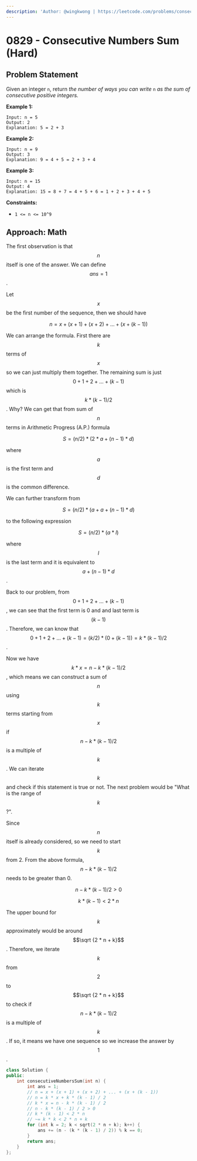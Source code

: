 ```yaml
---
description: 'Author: @wingkwong | https://leetcode.com/problems/consecutive-numbers-sum/'
---
```


# 0829 - Consecutive Numbers Sum (Hard)

## Problem Statement

Given an integer `n`, return _the number of ways you can write_ `n` _as the sum of consecutive positive integers._

**Example 1:**

```
Input: n = 5
Output: 2
Explanation: 5 = 2 + 3
```

**Example 2:**

```
Input: n = 9
Output: 3
Explanation: 9 = 4 + 5 = 2 + 3 + 4
```

**Example 3:**

```
Input: n = 15
Output: 4
Explanation: 15 = 8 + 7 = 4 + 5 + 6 = 1 + 2 + 3 + 4 + 5 
```

**Constraints:**

* `1 <= n <= 10^9`

## Approach: Math

The first observation is that $$n$$itself is one of the answer. We can define $$ans = 1$$.

Let $$x$$ be the first number of the sequence, then we should have

$$
n = x + (x + 1) + (x + 2) + ... + (x + (k - 1))
$$

We can arrange the formula. First there are $$k$$ terms of $$x$$ so we can just multiply them together. The remaining sum is just $$0 + 1 + 2 + ... + (k - 1)$$ which is $$k * (k - 1) / 2$$. Why? We can get that from sum of $$n$$ terms in Arithmetic Progress (A.P.) formula

$$
S = (n / 2) * (2 * a + (n - 1) * d)
$$

where $$a$$is the first term and $$d$$ is the common difference.

We can further transform from

$$
S = (n / 2) * (a + a + (n - 1) * d)
$$

to the following expression

$$
S = (n / 2) * (a * l)
$$

where $$l$$is the last term and it is equivalent to $$a + (n - 1) * d$$.

Back to our problem, from $$0 + 1 + 2 + ... + (k - 1)$$, we can see that the first term is 0 and and last term is $$(k - 1)$$. Therefore, we can know that  $$0 + 1 + 2 + ... + (k - 1) = (k / 2) * (0 + (k - 1))  = k * (k - 1) / 2$$.

Now we have $$k * x = n - k * (k - 1) / 2$$, which means we can construct a sum of $$n$$using $$k$$terms starting from $$x$$ if $$n - k * (k - 1) / 2$$ is a multiple of $$k$$. We can iterate $$k$$and check if this statement is true or not. The next problem would be "What is the range of $$k$$?".

Since $$n$$itself is already considered, so we need to start $$k$$ from 2. From the above formula, $$n - k * (k - 1) / 2$$ needs to be greater than 0.

$$
n - k * (k - 1) / 2 > 0
$$

$$
k * (k - 1) < 2 * n
$$

The upper bound for $$k$$ approximately would be around $$\sqrt {2 * n + k}$$. Therefore, we iterate $$k$$ from $$2$$ to $$\sqrt {2 * n + k}$$ to check if $$n - k * (k - 1) / 2$$ is a multiple of $$k$$. If so, it means we have one sequence so we increase the answer by $$1$$.

```cpp
class Solution {
public:
    int consecutiveNumbersSum(int n) {
        int ans = 1;
        // n = x + (x + 1) + (x + 2) + ... + (x + (k - 1))
        // n = k * x + k * (k - 1) / 2
        // k * x = n - k * (k - 1) / 2
        // n - k * (k - 1) / 2 > 0
        // k * (k - 1) < 2 * n
        // ~= k * k < 2 * n + k
        for (int k = 2; k < sqrt(2 * n + k); k++) {
            ans += (n - (k * (k - 1) / 2)) % k == 0;
        }
        return ans;
    }
};
```
